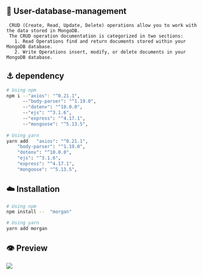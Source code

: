 ## 🔗 User-database-management
     CRUD (Create, Read, Update, Delete) operations allow you to work with the data stored in MongoDB. 
     The CRUD operation documentation is categorized in two sections: 
       1. Read Operations find and return documents stored within your MongoDB database. 
       2. Write Operations insert, modify, or delete documents in your MongoDB database.
  
## ⚓   dependency 
```sh
# Using npm
npm i --"axios": "^0.21.1",
      --"body-parser": "^1.19.0",
      --"dotenv": "^10.0.0",
      --"ejs": "^3.1.6",
      --"express": "^4.17.1",
      --"mongoose": "^5.13.5",
 
# Using yarn
yarn add   "axios": "^0.21.1",
    "body-parser": "^1.19.0",
    "dotenv": "^10.0.0",
    "ejs": "^3.1.6",
    "express": "^4.17.1",
    "mongoose": "^5.13.5",
 ```                 
## :cloud: Installation

```sh
# Using npm
npm install --  "morgan"

# Using yarn
yarn add morgan
```  
## :eye: Preview

<img src="demo_img/0.png">
    
    
